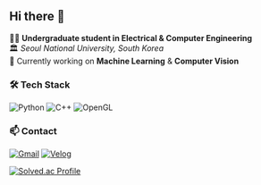 ## Hi there 👋 

🧑‍💻 **Undergraduate student in Electrical & Computer Engineering**  
🏛️ _Seoul National University, South Korea_  
🧠 Currently working on **Machine Learning** & **Computer Vision**

### 🛠️ Tech Stack

![Python](https://img.shields.io/badge/Python-3776AB?style=flat-square&logo=Python&logoColor=white) ![C++](https://img.shields.io/badge/C++-00599C?style=flat-square&logo=C%2B%2B&logoColor=white) ![OpenGL](https://img.shields.io/badge/OpenGL-5586A4?style=flat-square&logo=OpenGL&logoColor=white) 

### 📫 Contact

[![Gmail](https://img.shields.io/badge/Gmail-EA4335?style=flat-square&logo=Gmail&logoColor=white)](https://torytony24@gmail.com) [![Velog](https://img.shields.io/badge/Velog-20C997?style=flat-square&logo=Velog&logoColor=white)](https://velog.io/@torytony24)

[![Solved.ac Profile](http://mazassumnida.wtf/api/v2/generate_badge?boj=torytony24)](https://solved.ac/torytony24/)
